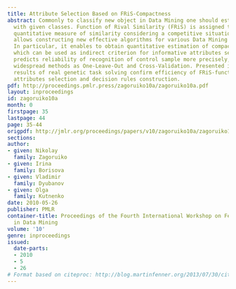 ```yaml
---
title: Attribute Selection Based on FRiS-Compactness
abstract: Commonly to classify new object in Data Mining one should estimate its similarity
  with given classes. Function of Rival Similarity (FRiS) is assigned to calculate
  quantitative measure of similarity considering a competitive situation. FRiS-function
  allows constructing new effective algorithms for various Data Mining tasks solving.
  In particular, it enables to obtain quantitative estimation of compactness of patterns
  which can be used as indirect criterion for informative attributes selection. FRiS-compactness
  predicts reliability of recognition of control sample more precisely, than such
  widespread methods as One-Leave-Out and Cross-Validation. Presented in the paper
  results of real genetic task solving confirm efficiency of FRiS-function using in
  attributes selection and decision rules construction.
pdf: http://proceedings.pmlr.press/zagoruiko10a/zagoruiko10a.pdf
layout: inproceedings
id: zagoruiko10a
month: 0
firstpage: 35
lastpage: 44
page: 35-44
origpdf: http://jmlr.org/proceedings/papers/v10/zagoruiko10a/zagoruiko10a.pdf
sections: 
author:
- given: Nikolay
  family: Zagoruiko
- given: Irina
  family: Borisova
- given: Vladimir
  family: Dyubanov
- given: Olga
  family: Kutnenko
date: 2010-05-26
publisher: PMLR
container-title: Proceedings of the Fourth International Workshop on Feature Selection
  in Data Mining
volume: '10'
genre: inproceedings
issued:
  date-parts:
  - 2010
  - 5
  - 26
# Format based on citeproc: http://blog.martinfenner.org/2013/07/30/citeproc-yaml-for-bibliographies/
---
```

